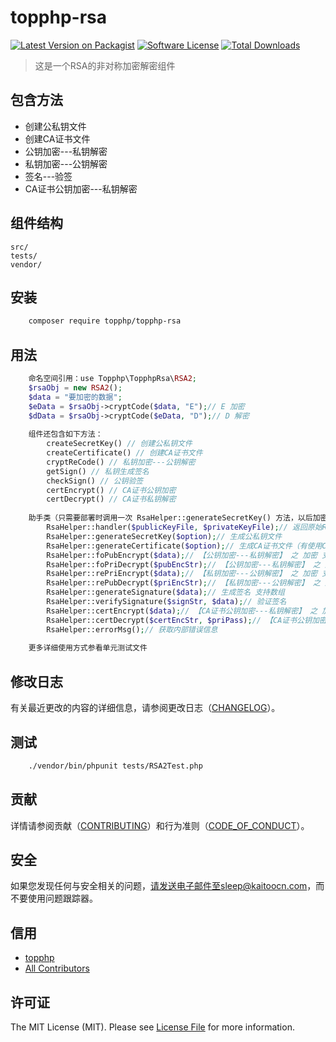 # topphp-rsa

[![Latest Version on Packagist][ico-version]][link-packagist]
[![Software License][ico-license]](LICENSE.md)
[![Total Downloads][ico-downloads]][link-downloads]


>这是一个RSA的非对称加密解密组件

## 包含方法

 - 创建公私钥文件
 - 创建CA证书文件
 - 公钥加密---私钥解密
 - 私钥加密---公钥解密
 - 签名---验签
 - CA证书公钥加密---私钥解密

## 组件结构


```
src/        
tests/
vendor/
```


## 安装

``` bash
    composer require topphp/topphp-rsa
```

## 用法

```php
    命名空间引用：use Topphp\TopphpRsa\RSA2;
    $rsaObj = new RSA2();
    $data = "要加密的数据";
    $eData = $rsaObj->cryptCode($data, "E");// E 加密
    $dData = $rsaObj->cryptCode($eData, "D");// D 解密
    
    组件还包含如下方法：
        createSecretKey() // 创建公私钥文件
        createCertificate() // 创建CA证书文件
        cryptReCode() // 私钥加密---公钥解密
        getSign() // 私钥生成签名
        checkSign() // 公钥验签
        certEncrypt() // CA证书公钥加密
        certDecrypt() // CA证书私钥解密
    
    助手类（只需要部署时调用一次 RsaHelper::generateSecretKey() 方法，以后加密解密会自动获取公私钥文件内容）
        RsaHelper::handler($publicKeyFile, $privateKeyFile);// 返回原始RSA2对象句柄
        RsaHelper::generateSecretKey($option);// 生成公私钥文件
        RsaHelper::generateCertificate($option);// 生成CA证书文件（有使用CA证书加密解密的需求时，调用此方法生成证书）
        RsaHelper::foPubEncrypt($data);// 【公钥加密---私钥解密】 之 加密 支持数组（常用于加密解密）
        RsaHelper::foPriDecrypt($pubEncStr);// 【公钥加密---私钥解密】 之 解密（常用于加密解密）
        RsaHelper::rePriEncrypt($data);// 【私钥加密---公钥解密】 之 加密 支持数组（常用于签名验签）
        RsaHelper::rePubDecrypt($priEncStr);// 【私钥加密---公钥解密】 之 解密（常用于签名验签）
        RsaHelper::generateSignature($data);// 生成签名 支持数组
        RsaHelper::verifySignature($signStr, $data);// 验证签名
        RsaHelper::certEncrypt($data);// 【CA证书公钥加密---私钥解密】 之 加密 支持数组
        RsaHelper::certDecrypt($certEncStr, $priPass);// 【CA证书公钥加密---私钥解密】 之 解密
        RsaHelper::errorMsg();// 获取内部错误信息
        
    更多详细使用方式参看单元测试文件
```

## 修改日志

有关最近更改的内容的详细信息，请参阅更改日志（[CHANGELOG](CHANGELOG.md)）。

## 测试

``` bash
    ./vendor/bin/phpunit tests/RSA2Test.php
```

## 贡献

详情请参阅贡献（[CONTRIBUTING](CONTRIBUTING.md)）和行为准则（[CODE_OF_CONDUCT](CODE_OF_CONDUCT.md)）。


## 安全

如果您发现任何与安全相关的问题，请发送电子邮件至sleep@kaitoocn.com，而不要使用问题跟踪器。

## 信用

- [topphp][link-author]
- [All Contributors][link-contributors]

## 许可证

The MIT License (MIT). Please see [License File](LICENSE.md) for more information.

[ico-version]: https://img.shields.io/packagist/v/topphp/component-builder.svg?style=flat-square
[ico-license]: https://img.shields.io/badge/license-MIT-brightgreen.svg?style=flat-square
[ico-travis]: https://img.shields.io/travis/topphp/component-builder/master.svg?style=flat-square
[ico-scrutinizer]: https://img.shields.io/scrutinizer/coverage/g/topphp/component-builder.svg?style=flat-square
[ico-code-quality]: https://img.shields.io/scrutinizer/g/topphp/component-builder.svg?style=flat-square
[ico-downloads]: https://img.shields.io/packagist/dt/topphp/component-builder.svg?style=flat-square

[link-packagist]: https://packagist.org/packages/topphp/component-builder
[link-travis]: https://travis-ci.org/topphp/component-builder
[link-scrutinizer]: https://scrutinizer-ci.com/g/topphp/component-builder/code-structure
[link-code-quality]: https://scrutinizer-ci.com/g/topphp/component-builder
[link-downloads]: https://packagist.org/packages/topphp/component-builder
[link-author]: https://github.com/topphp
[link-contributors]: ../../contributors
